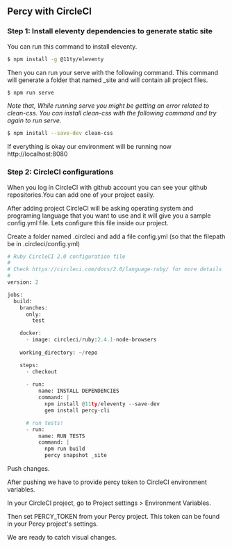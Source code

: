 ## Percy with CircleCI

### Step 1: Install eleventy dependencies to generate static site

You can run this command to install eleventy. 
```bash
$ npm install -g @11ty/eleventy
```
Then you can run your serve with the following command. This command will generate a folder that named _site and will contain all project files.
```bash
$ npm run serve
```
*Note that, While running serve you might be getting an error related to clean-css.
You can install clean-css with the following command and try again to run serve.*
```bash
$ npm install --save-dev clean-css 
```

If everything is okay our environment will be running now http://localhost:8080

### Step 2: CircleCI configurations

When you log in CircleCI with github account you can see your github repositories.You can add one of your project easily.

After adding project CircleCI will be asking operating system and programing language that you want to use and 
it will give you a sample config.yml file. Lets configure this file inside our project.

Create a folder named .circleci and add a file config.yml (so that the filepath be in .circleci/config.yml)

```python
# Ruby CircleCI 2.0 configuration file
#
# Check https://circleci.com/docs/2.0/language-ruby/ for more details
#
version: 2

jobs:
  build:
    branches:
      only:
        test

    docker:
      - image: circleci/ruby:2.4.1-node-browsers
      
    working_directory: ~/repo

    steps:
      - checkout
      
      - run:
          name: INSTALL DEPENDENCIES
          command: |
            npm install @11ty/eleventy --save-dev
            gem install percy-cli

      # run tests!
      - run:
          name: RUN TESTS
          command: |
            npm run build
            percy snapshot _site

```

Push changes.

After pushing we have to provide percy token to CircleCI environment variables. 

In your CircleCI project, go to Project settings > Environment Variables.

Then set PERCY_TOKEN from your Percy project. This token can be found in your Percy project's settings.

We are ready to catch visual changes.




